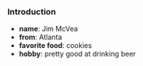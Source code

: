 ### Introduction

* **name**: Jim McVea
* **from**: Atlanta
* **favorite food**: cookies
* **hobby**: pretty good at drinking beer
